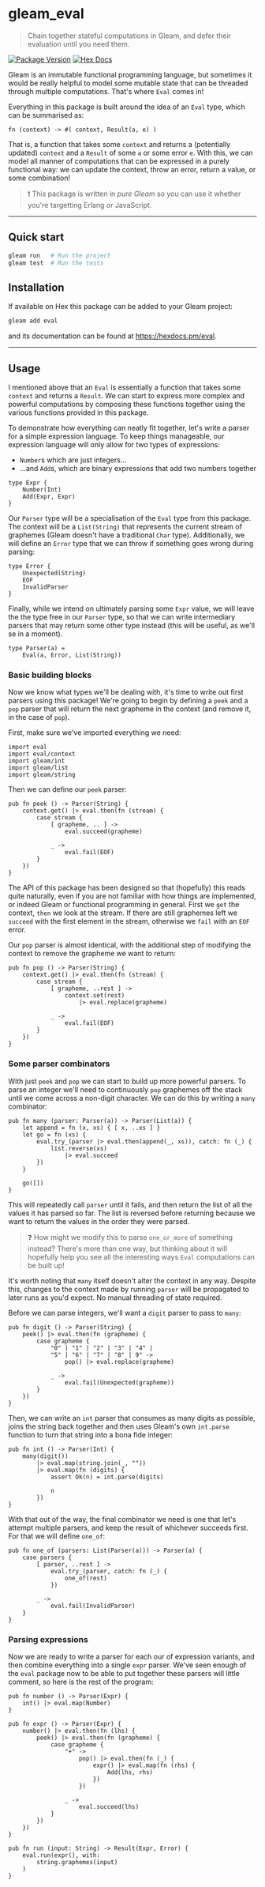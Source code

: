 # gleam_eval

> Chain together stateful computations in Gleam, and defer their evaluation until
you need them.

[![Package Version](https://img.shields.io/hexpm/v/eval)](https://hex.pm/packages/eval)
[![Hex Docs](https://img.shields.io/badge/hex-docs-ffaff3)](https://hexdocs.pm/eval/)

Gleam is an immutable functional programming language, but sometimes it would be
really helpful to model some mutable state that can be threaded through multiple
computations. That's where `Eval` comes in!

Everything in this package is built around the idea of an `Eval` type, which can
be summarised as:

```gleam
fn (context) -> #( context, Result(a, e) )
```

That is, a function that takes some `context` and returns a (potentially updated)
`context` and a `Result` of some `a` or some error `e`. With this, we can model
all manner of computations that can be expressed in a purely functional way: we
can update the context, throw an error, return a value, or some combination!

> ❗️ This package is written in _pure Gleam_ so you can use it whether you're
targetting Erlang _or_ JavaScript.

---

## Quick start

```sh
gleam run   # Run the project
gleam test  # Run the tests
```

## Installation

If available on Hex this package can be added to your Gleam project:

```sh
gleam add eval
```

and its documentation can be found at <https://hexdocs.pm/eval>.

---

## Usage

I mentioned above that an `Eval` is essentially a function that takes some
`context` and returns a `Result`. We can start to express more complex and powerful
computations by composing these functions together using the various functions
provided in this package.

To demonstrate how everything can neatly fit together, let's write a parser for
a simple expression language. To keep things manageable, our expression language
will only allow for two types of expressions:

- `Number`s which are just integers...
- ...and `Add`s, which are binary expressions that add two numbers together

```gleam
type Expr {
    Number(Int)
    Add(Expr, Expr)
}
```

Our `Parser` type will be a specialisation of the `Eval` type from this package.
The context will be a `List(String)` that represents the current stream of
graphemes (Gleam doesn't have a traditional `Char` type). Additionally, we will
define an `Error` type that we can throw if something goes wrong during parsing:

```gleam
type Error {
    Unexpected(String)
    EOF
    InvalidParser
}
```

Finally, while we intend on ultimately parsing some `Expr` value, we will leave
the the type free in our `Parser` type, so that we can write intermediary parsers
that may return some other type instead (this will be useful, as we'll se in a
moment).

```
type Parser(a) =
    Eval(a, Error, List(String))
```

### Basic building blocks

Now we know what types we'll be dealing with, it's time to write out first parsers
using this package! We're going to begin by defining a `peek` and a `pop` parser
that will return the next grapheme in the context (and remove it, in the case of
`pop`).

First, make sure we've imported everything we need:

```gleam
import eval
import eval/context
import gleam/int
import gleam/list
import gleam/string
```

Then we can define our `peek` parser:

```gleam
pub fn peek () -> Parser(String) {
    context.get() |> eval.then(fn (stream) {
        case stream {
            [ grapheme, .. ] ->
                eval.succeed(grapheme)
            
            _ ->
                eval.fail(EOF)
        }
    })
}
```

The API of this package has been designed so that (hopefully) this reads quite
naturally, even if you are not familiar with how things are implemented, or indeed
Gleam or functional programming in general. First we `get` the context, `then` we
look at the stream. If there are still graphemes left we `succeed` with the first
element in the stream, otherwise we `fail` with an `EOF` error.

Our `pop` parser is almost identical, with the additional step of modifying the
context to remove the grapheme we want to return:

```gleam
pub fn pop () -> Parser(String) {
    context.get() |> eval.then(fn (stream) {
        case stream {
            [ grapheme, ..rest ] ->
                context.set(rest)
                    |> eval.replace(grapheme)
            
            _ ->
                eval.fail(EOF)
        }
    })
}
```

### Some parser combinators

With just `peek` and `pop` we can start to build up more powerful parsers. To
parse an integer we'll need to continuously `pop` graphemes off the stack until
we come across a non-digit character. We can do this by writing a `many`
combinator:

```gleam
pub fn many (parser: Parser(a)) -> Parser(List(a)) {
    let append = fn (x, xs) { [ x, ..xs ] }
    let go = fn (xs) {
        eval.try_(parser |> eval.then(append(_, xs)), catch: fn (_) {
            list.reverse(xs) 
                |> eval.succeed
        })
    }

    go([])
}
```

This will repeatedly call `parser` until it fails, and then return the list of
all the values it has parsed so far. The list is reversed before returning
because we want to return the values in the order they were parsed.

> ❓ How might we modify this to parse `one_or_more` of something instead? There's
more than one way, but thinking about it will hopefully help you see all the
interesting ways `Eval` computations can be built up!

It's worth noting that `many` itself doesn't alter the context in any way. Despite
this, changes to the context made by running `parser` will be propagated to later
runs as you'd expect. No manual threading of state required.

Before we can parse integers, we'll want a `digit` parser to pass to `many`:

```gleam
pub fn digit () -> Parser(String) {
    peek() |> eval.then(fn (grapheme) {
        case grapheme {
            "0" | "1" | "2" | "3" | "4" |
            "5" | "6" | "7" | "8" | 9" ->
                pop() |> eval.replace(grapheme)
            
            _ ->
                eval.fail(Unexpected(grapheme))
        }
    })
}
```

Then, we can write an `int` parser that consumes as many digits as possible,
joins the string back together and then uses Gleam's own `int.parse` function to
turn that string into a bona fide integer:

```gleam
pub fn int () -> Parser(Int) {
    many(digit())
        |> eval.map(string.join(_, ""))
        |> eval.map(fn (digits) {
            assert Ok(n) = int.parse(digits)

            n
        })
}
```

With that out of the way, the final combinator we need is one that let's attempt
multiple parsers, and keep the result of whichever succeeds first. For that we
will define `one_of`:

```gleam
pub fn one_of (parsers: List(Parser(a))) -> Parser(a) {
    case parsers {
        [ parser, ..rest ] ->
            eval.try_(parser, catch: fn (_) {
                one_of(rest)
            })

        _ ->
            eval.fail(InvalidParser)
    }
}
```

### Parsing expressions

Now we are ready to write a parser for each our of expression variants, and then
combine everything into a single `expr` parser. We've seen enough of the `eval`
package now to be able to put together these parsers will little comment, so here
is the rest of the program:

```gleam
pub fn number () -> Parser(Expr) {
    int() |> eval.map(Number)
}

pub fn expr () -> Parser(Expr) {
    number() |> eval.then(fn (lhs) {
        peek() |> eval.then(fn (grapheme) {
            case grapheme {
                "+" ->
                    pop() |> eval.then(fn (_) {
                        expr() |> eval.map(fn (rhs) {
                            Add(lhs, rhs)
                        })
                    })

                _ ->
                    eval.succeed(lhs)
            }
        })
    })
}

pub fn run (input: String) -> Result(Expr, Error) {
    eval.run(expr(), with:
        string.graphemes(input)
    )
}
```
